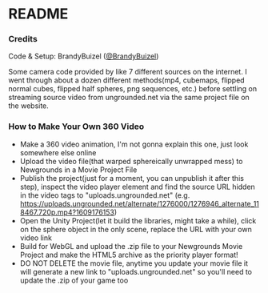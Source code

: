# README

### Credits
Code & Setup: 
BrandyBuizel ([@BrandyBuizel](https://twitter.com/BrandyBuizel))

Some camera code provided by like 7 different sources on the internet.
I went through about a dozen different methods(mp4, cubemaps, flipped normal cubes, flipped half spheres, png sequences, etc.) before settling on streaming source video from ungrounded.net via the same project file on the website.

### How to Make Your Own 360 Video
- Make a 360 video animation, I'm not gonna explain this one, just look somewhere else online
- Upload the video file(that warped sphereically unwrapped mess) to Newgrounds in a Movie Project File
- Publish the project(just for a moment, you can unpublish it after this step), inspect the video player element and find the source URL hidden in the video tags to "uploads.ungrounded.net" (e.g. https://uploads.ungrounded.net/alternate/1276000/1276946_alternate_118467.720p.mp4?1609176153)
- Open the Unity Project(let it build the libraries, might take a while), click on the sphere object in the only scene, replace the URL with your own video link
- Build for WebGL and upload the .zip file to your Newgrounds Movie Project and make the HTML5 archive as the priority player format!
- DO NOT DELETE the movie file, anytime you update your movie file it will generate a new link to "uploads.ungrounded.net" so you'll need to update the .zip of your game too
